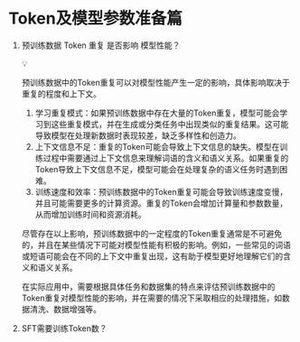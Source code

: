 # Token及模型参数准备篇


1. 预训练数据 Token 重复 是否影响 模型性能？
    
    <aside>
    💡
    
    预训练数据中的Token重复可以对模型性能产生一定的影响，具体影响取决于重复的程度和上下文。
    
    1. 学习重复模式：如果预训练数据中存在大量的Token重复，模型可能会学习到这些重复模式，并在生成或分类任务中出现类似的重复结果。这可能导致模型在处理新数据时表现较差，缺乏多样性和创造力。
    2. 上下文信息不足：重复的Token可能会导致上下文信息的缺失。模型在训练过程中需要通过上下文信息来理解词语的含义和语义关系。如果重复的Token导致上下文信息不足，模型可能会在处理复杂的语义任务时遇到困难。
    3. 训练速度和效率：预训练数据中的Token重复可能会导致训练速度变慢，并且可能需要更多的计算资源。重复的Token会增加计算量和参数数量，从而增加训练时间和资源消耗。
    
    尽管存在以上影响，预训练数据中的一定程度的Token重复通常是不可避免的，并且在某些情况下可能对模型性能有积极的影响。例如，一些常见的词语或短语可能会在不同的上下文中重复出现，这有助于模型更好地理解它们的含义和语义关系。
    
    在实际应用中，需要根据具体任务和数据集的特点来评估预训练数据中的Token重复对模型性能的影响，并在需要的情况下采取相应的处理措施，如数据清洗、数据增强等。
    
    </aside>
    
2. SFT需要训练Token数？